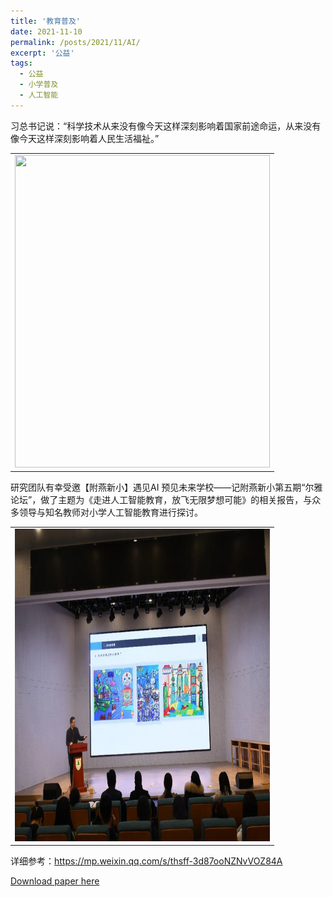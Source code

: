 ```yaml
---
title: '教育普及'
date: 2021-11-10
permalink: /posts/2021/11/AI/
excerpt: '公益'
tags:
  - 公益
  - 小学普及
  - 人工智能
---
```


习总书记说：“科学技术从来没有像今天这样深刻影响着国家前途命运，从来没有像今天这样深刻影响着人民生活福祉。”
<table border="0" >
<tr>
  <td> <img src='/images/1110xc01.jpg' height="500" width="408">  </td>
</tr>
</table>

研究团队有幸受邀【附燕新小】遇见AI 预见未来学校——记附燕新小第五期“尔雅论坛”，做了主题为《走进人工智能教育，放飞无限梦想可能》的相关报告，与众多领导与知名教师对小学人工智能教育进行探讨。

<table border="0" >
<tr>
  <td> <img src='/images/1110xc02.jpg' height="500" width="408">  </td>
</tr>
</table>

详细参考：https://mp.weixin.qq.com/s/thsff-3d87ooNZNvVOZ84A

[Download paper here](http://lostagex.github.io/files/2021-11-10-AI.pdf)





